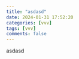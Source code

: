 ```yaml
---
title: "asdasd"
date: 2024-01-31 17:52:20
categories: [vvv]
tags: [vvv]
comments: false
---
```


asdasd